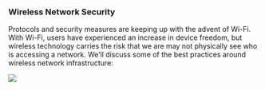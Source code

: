 ### Wireless Network Security

Protocols and security measures are keeping up with the advent of Wi-Fi. With Wi-Fi, users have experienced an increase in device freedom, but wireless technology carries the risk that we are may not physically see who is accessing a network. We’ll discuss some of the best practices around wireless network infrastructure:

![](https://static-assets.codecademy.com/Courses/introduction-to-cybersecurity/wireless-security/Cybersecurity_WirelessNetworkSecurity-11.svg)

